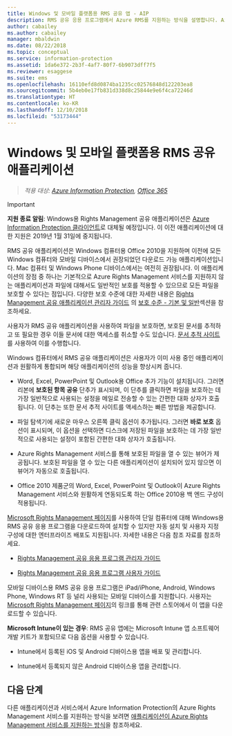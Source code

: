 ```yaml
---
title: Windows 및 모바일 플랫폼용 RMS 공유 앱 - AIP
description: RMS 공유 응용 프로그램에서 Azure RMS를 지원하는 방식을 설명합니다. Azure RMS는 Office 2010을 지원하기 위해 필요하며 Windows 컴퓨터, Mac 컴퓨터 및 모바일 디바이스에서도 사용할 수 있는 무료 다운로드 가능 응용 프로그램입니다.
author: cabailey
ms.author: cabailey
manager: mbaldwin
ms.date: 08/22/2018
ms.topic: conceptual
ms.service: information-protection
ms.assetid: 1da6e372-2b3f-4af7-80f7-6b9073dff7f5
ms.reviewer: esaggese
ms.suite: ems
ms.openlocfilehash: 16110efd8d0874ba1235cc02576848d122203ea8
ms.sourcegitcommit: 5b4eb0e17fb831d338d8c25844e9e6f4ca72246d
ms.translationtype: HT
ms.contentlocale: ko-KR
ms.lasthandoff: 12/10/2018
ms.locfileid: "53173444"
---
```

# <a name="rms-sharing-application-for-windows-and-mobile-platforms"></a>Windows 및 모바일 플랫폼용 RMS 공유 애플리케이션

>*적용 대상: [Azure Information Protection](https://azure.microsoft.com/pricing/details/information-protection), [Office 365](https://download.microsoft.com/download/E/C/F/ECF42E71-4EC0-48FF-AA00-577AC14D5B5C/Azure_Information_Protection_licensing_datasheet_EN-US.pdf)*

> [!IMPORTANT]
> **지원 종료 알림**: Windows용 Rights Management 공유 애플리케이션은 [Azure Information Protection 클라이언트](./rms-client/aip-client.md)로 대체될 예정입니다. 이 이전 애플리케이션에 대한 지원은 2019년 1월 31일에 중지됩니다. 
 
RMS 공유 애플리케이션은 Windows 컴퓨터용 Office 2010을 지원하며 이전에 모든 Windows 컴퓨터와 모바일 디바이스에서 권장되었던 다운로드 가능 애플리케이션입니다. Mac 컴퓨터 및 Windows Phone 디바이스에서는 여전히 권장됩니다. 이 애플리케이션의 장점 중 하나는 기본적으로 Azure Rights Management 서비스를 지원하지 않는 애플리케이션과 파일에 대해서도 일반적인 보호를 적용할 수 있으므로 모든 파일을 보호할 수 있다는 점입니다. 다양한 보호 수준에 대한 자세한 내용은 [Rights Management 공유 애플리케이션 관리자 가이드](./rms-client/sharing-app-admin-guide-technical.md#levels-of-protection--native-and-generic) 의 [보호 수준 - 기본 및 일반](./rms-client/sharing-app-admin-guide.md)섹션을 참조하세요.

사용자가 RMS 공유 애플리케이션을 사용하여 파일을 보호하면, 보호된 문서를 추적하고 또 필요한 경우 이들 문서에 대한 액세스를 취소할 수도 있습니다. [문서 추적 사이트](https://go.microsoft.com/fwlink/?LinkId=529562)를 사용하여 이를 수행합니다.

Windows 컴퓨터에서 RMS 공유 애플리케이션은 사용자가 이미 사용 중인 애플리케이션과 원활하게 통합되며 해당 애플리케이션의 성능을 향상시켜 줍니다.

-   Word, Excel, PowerPoint 및 Outlook용 Office 추가 기능이 설치됩니다. 그러면 리본에 **보호된 항목 공유** 단추가 표시되며, 이 단추를 클릭하면 파일을 보호하는 데 가장 일반적으로 사용되는 설정을 메일로 전송할 수 있는 간편한 대화 상자가 호출됩니다. 이 단추는 또한 문서 추적 사이트를 액세스하는 빠른 방법을 제공합니다.

-   파일 탐색기에 새로운 마우스 오른쪽 클릭 옵션이 추가됩니다. 그러면 **바로 보호** 옵션이 표시되며, 이 옵션을 선택하면 디스크에 저장된 파일을 보호하는 데 가장 일반적으로 사용되는 설정이 포함된 간편한 대화 상자가 호출됩니다.

-   Azure Rights Management 서비스를 통해 보호된 파일을 열 수 있는 뷰어가 제공됩니다. 보호된 파일을 열 수 있는 다른 애플리케이션이 설치되어 있지 않으면 이 뷰어가 자동으로 호출됩니다.

-   Office 2010 제품군의 Word, Excel, PowerPoint 및 Outlook이 Azure Rights Management 서비스와 원활하게 연동되도록 하는 Office 2010용 백 엔드 구성이 적용됩니다.

[Microsoft Rights Management 페이지](https://go.microsoft.com/fwlink/?LinkId=303970)를 사용하여 단일 컴퓨터에 대해 Windows용 RMS 공유 응용 프로그램을 다운로드하여 설치할 수 있지만 자동 설치 및 사용자 지정 구성에 대한 엔터프라이즈 배포도 지원됩니다. 자세한 내용은 다음 참조 자료를 참조하세요.

-   [Rights Management 공유 응용 프로그램 관리자 가이드](./rms-client/sharing-app-admin-guide.md)

-   [Rights Management 공유 응용 프로그램 사용자 가이드](./rms-client/sharing-app-user-guide.md)

모바일 디바이스용 RMS 공유 응용 프로그램은 iPad/iPhone, Android, Windows Phone, Windows RT 등 널리 사용되는 모바일 디바이스를 지원합니다. 사용자는 [Microsoft Rights Management 페이지](https://go.microsoft.com/fwlink/?LinkId=303970)의 링크를 통해 관련 스토어에서 이 앱을 다운로드할 수 있습니다.

**Microsoft Intune이 있는 경우**: RMS 공유 앱에는 Microsoft Intune 앱 소프트웨어 개발 키트가 포함되므로 다음 옵션을 사용할 수 있습니다.

-   Intune에서 등록된 iOS 및 Android 디바이스용 앱을 배포 및 관리합니다.

-   Intune에서 등록되지 않은 Android 디바이스용 앱을 관리합니다.


## <a name="next-steps"></a>다음 단계
다른 애플리케이션과 서비스에서 Azure Information Protection의 Azure Rights Management 서비스를 지원하는 방식을 보려면 [애플리케이션이 Azure Rights Management 서비스를 지원하는 방식](applications-support.md)을 참조하세요.

